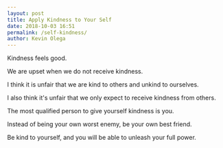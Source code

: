 ```yaml
--- 
layout: post 
title: Apply Kindness to Your Self
date: 2018-10-03 16:51
permalink: /self-kindness/ 
author: Kevin Olega 
--- 
```

Kindness feels good.

We are upset when we do not receive kindness.

I think it is unfair that we are kind to others and unkind to ourselves.

I also think it's unfair that we only expect to receive kindness from others.

The most qualified person to give yourself kindness is you.

Instead of being your own worst enemy, be your own best friend.

Be kind to yourself, and you will be able to unleash your full power.



